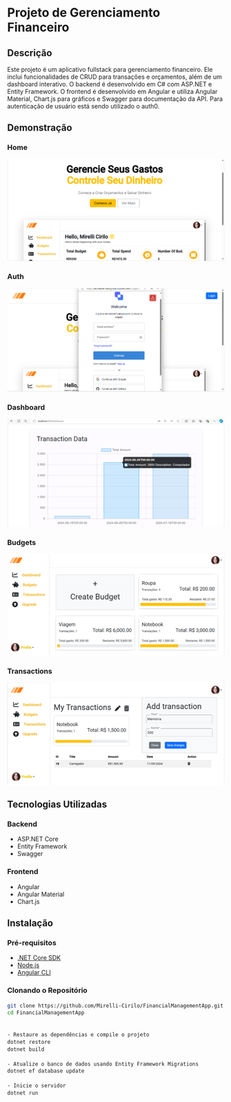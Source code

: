 # Projeto de Gerenciamento Financeiro

## Descrição
Este projeto é um aplicativo fullstack para gerenciamento financeiro. Ele inclui funcionalidades de CRUD para transações e orçamentos, além de um dashboard interativo.
O backend é desenvolvido em C# com ASP.NET e Entity Framework. O frontend é desenvolvido em Angular e utiliza Angular Material, Chart.js para gráficos e 
Swagger para documentação da API. Para autenticação de usuário está sendo utilizado o auth0.

## Demonstração

### Home
![Adicionar Transação](images/home.png)

### Auth
![Auth](images/auth.png)

### Dashboard
![Dashboard](images/dashboard.png)

### Budgets
![Budgets](images/budgets.png)

### Transactions
![Transactions](images/transacoes.png)

## Tecnologias Utilizadas

### Backend
- ASP.NET Core
- Entity Framework
- Swagger

### Frontend
- Angular
- Angular Material
- Chart.js

## Instalação

### Pré-requisitos
- [.NET Core SDK](https://dotnet.microsoft.com/download)
- [Node.js](https://nodejs.org/)
- [Angular CLI](https://angular.io/cli)

### Clonando o Repositório
```sh
git clone https://github.com/Mirelli-Cirilo/FinancialManagementApp.git
cd FinancialManagementApp


- Restaure as dependências e compile o projeto
dotnet restore
dotnet build

- Atualize o banco de dados usando Entity Framework Migrations
dotnet ef database update

- Inicie o servidor
dotnet run
